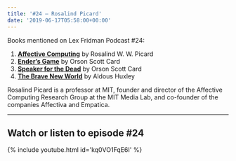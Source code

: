 ```yaml
---
title: '#24 – Rosalind Picard'
date: '2019-06-17T05:58:00+00:00'
---
```


Books mentioned on Lex Fridman Podcast #24:

1. <b><a href="https://amzn.to/3XhlsCx" target="_blank" rel="sponsored noopener noreferrer">Affective Computing</a></b> by Rosalind W. W. Picard
2. <b><a href="https://amzn.to/3OtzxJ1" target="_blank" rel="sponsored noopener noreferrer">Ender’s Game</a></b> by Orson Scott Card
3. <b><a href="https://amzn.to/3gmcZ0g" target="_blank" rel="sponsored noopener noreferrer">Speaker for the Dead</a></b> by Orson Scott Card
4. <b><a href="https://amzn.to/3ghu6QX" target="_blank" rel="sponsored noopener noreferrer">The Brave New World</a></b> by Aldous Huxley

<!--more-->

Rosalind Picard is a professor at MIT, founder and director of the Affective Computing Research Group at the MIT Media Lab, and co-founder of the companies Affectiva and Empatica.

- - - - - -

## Watch or listen to episode #24

{% include youtube.html id='kq0VO1FqE6I' %}